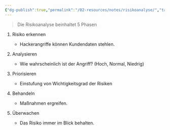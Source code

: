 ```yaml
---
{"dg-publish":true,"permalink":"/02-resources/notes/risikoanalyse/","tags":["ausbildung/gfn/ap1/vorbereitung","projektmanagement"],"noteIcon":"","updated":"2025-10-29T12:59:09.839+01:00"}
---
```


>Die Risikoanalyse beinhaltet 5 Phasen 

1. Risiko erkennen  
	-  Hackerangriffe können Kundendaten stehlen. 

2. Analysieren 
    - Wie wahrscheinlich ist der Angriff? (Hoch, Normal, Niedrig) 

3. Priorisieren 
    - Einstufung von Wichtigkeitsgrad der Risiken  

4. Behandeln  
    - Maßnahmen ergreifen. 

5. Überwachen 
    - Das Risiko immer im Blick behalten.